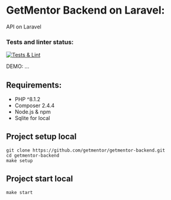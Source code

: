 # GetMentor Backend on Laravel:

API on Laravel 

### Tests and linter status:

[![Tests & Lint](https://github.com/getmentor/getmentor-backend/actions/workflows/phpci.yml/badge.svg?branch=main "Badge")](https://github.com/getmentor/getmentor-backend/actions/workflows/phpci.yml)

DEMO: ...

## Requirements:


- PHP ^8.1.2
- Composer 2.4.4
- Node.js & npm
- Sqlite for local

## Project setup local

```shell
git clone https://github.com/getmentor/getmentor-backend.git
cd getmentor-backend
make setup
```

## Project start local

```shell
make start
```
